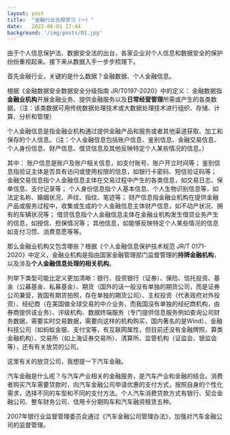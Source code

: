```yaml
---
layout: post
title:  "金融行业合规学习（一）"
date:   2022-06-01 17:44
background: '/img/posts/01.jpg'
---
```


由于个人信息保护法、数据安全法的出台，各家企业对个人信息和数据安全的保护纷纷重视起来。接下来从数据入手一步步梳理下。

首先金融行业，关键的是什么数据？金融数据、个人金融信息。

根据《金融数据安全数据安全分级指南 JR/T0197-2020》中的定义：
金融数据指**金融业机构**开展金融业务、提供金融服务以及**日常经营管理**所需或产生的各类数据。（注：该类数据可用传统数据处理技术或大数据处理技术进行组织、存储、计算、分析和管理）

个人金融信息是指金融业机构通过提供金融产品和服务或者其他渠道获取、加工和保存的个人信息。（注：个人金融信息包括账户信息、鉴别信息、金融交易信息、个人身份信息、财产信息、借贷信息及其他反映特定个人某些情况的信息。）

其中：
账户信息是账户及账户相关信息，如支付账号、账户开立时间等；
鉴别信息指验证主体是否具有访问或使用权限的信息，如银行卡密码、短信验证码等；
金融交易信息指个人金融信息主体在交易过程中产生的各类信息，如交易日志、保单信息、支付记录等；
个人身份信息指个人基本信息、个人生物识别信息等，如法定名称、婚姻状况、声纹、指纹、笔迹等；
财产信息指金融业机构在提供金融产品或服务过程中，收集或生成的个人金融信息主体财产信息，如不动产状况、拥有的车辆状况等；
借贷信息指个人金融信息主体在金融业机构发生借贷业务产生的信息，如授信、担保情况等；
其他信息，如能够反映特定个人某些情况的信息如支付习惯、消费意愿等等。

那么金融业机构又包含哪些？根据《个人金融信息保护技术规范 JR/T 0171-2020》中定义，金融业机构是指由国家金融管理部门监督管理的**持牌金融机构**，以及涉及**个人金融信息处理的相关机构**。

列举下类型可能比定义更加清晰：银行、投资银行（证券）、保险、信托投资、基金（公募基金、私募基金）、期货（国外的话一般没有单独的期货公司，而是证券公司兼营，我国有期货拍照，存在单独的期货公司）、主权投资（代表政府对外投资）、经纪商（在美国做全球交易的中介业务，而我国没有单独的经纪商机构，由券商提供该业务）、评级机构、数据终端服务（专门提供信息服务例如查询公司财务数据，需要实时交易数据，需要向这样的机构购买，国内著名的是Wind）、金融科技公司（如蚂蚁金服、支付宝等，有互联网属性，但目前还没有金融牌照，算类金融机构）、交易所（如上海证券交易所）、清算所、监管机构（证监会、银监会等），还有有关放贷的公司。

这里有关的放贷公司，我想提一下汽车金融。

汽车金融是什么呢？与汽车产业相关的金融服务，是汽车产业和金融的结合。消费者购买汽车需要贷款时，向汽车金融公司申请优惠的支付方式，按照自身的个性化需求，选择不同的车型和不同的支付方法。个人汽车消费贷款方式有银行、契合金融公司、整车财务公司、信用卡分期购车和汽车融资租赁五种。

2007年银行业监督管理委员会通过《汽车金融公司管理办法》，加强对汽车金融公司的监督管理。
